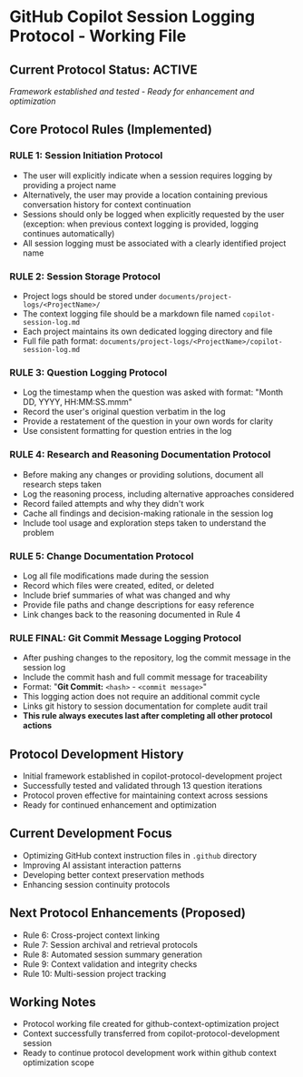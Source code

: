 # GitHub Copilot Session Logging Protocol - Working File

## Current Protocol Status: ACTIVE
*Framework established and tested - Ready for enhancement and optimization*

## Core Protocol Rules (Implemented)

### RULE 1: Session Initiation Protocol
- The user will explicitly indicate when a session requires logging by providing a project name
- Alternatively, the user may provide a location containing previous conversation history for context continuation
- Sessions should only be logged when explicitly requested by the user (exception: when previous context logging is provided, logging continues automatically)
- All session logging must be associated with a clearly identified project name

### RULE 2: Session Storage Protocol
- Project logs should be stored under `documents/project-logs/<ProjectName>/`
- The context logging file should be a markdown file named `copilot-session-log.md`
- Each project maintains its own dedicated logging directory and file
- Full file path format: `documents/project-logs/<ProjectName>/copilot-session-log.md`

### RULE 3: Question Logging Protocol
- Log the timestamp when the question was asked with format: "Month DD, YYYY, HH:MM:SS.mmm"
- Record the user's original question verbatim in the log
- Provide a restatement of the question in your own words for clarity
- Use consistent formatting for question entries in the log

### RULE 4: Research and Reasoning Documentation Protocol
- Before making any changes or providing solutions, document all research steps taken
- Log the reasoning process, including alternative approaches considered
- Record failed attempts and why they didn't work
- Cache all findings and decision-making rationale in the session log
- Include tool usage and exploration steps taken to understand the problem

### RULE 5: Change Documentation Protocol
- Log all file modifications made during the session
- Record which files were created, edited, or deleted
- Include brief summaries of what was changed and why
- Provide file paths and change descriptions for easy reference
- Link changes back to the reasoning documented in Rule 4

### RULE FINAL: Git Commit Message Logging Protocol
- After pushing changes to the repository, log the commit message in the session log
- Include the commit hash and full commit message for traceability
- Format: "**Git Commit:** `<hash>` - `<commit message>`"
- This logging action does not require an additional commit cycle
- Links git history to session documentation for complete audit trail
- **This rule always executes last after completing all other protocol actions**

## Protocol Development History
- Initial framework established in copilot-protocol-development project
- Successfully tested and validated through 13 question iterations
- Protocol proven effective for maintaining context across sessions
- Ready for continued enhancement and optimization

## Current Development Focus
- Optimizing GitHub context instruction files in `.github` directory
- Improving AI assistant interaction patterns
- Developing better context preservation methods
- Enhancing session continuity protocols

## Next Protocol Enhancements (Proposed)
- Rule 6: Cross-project context linking
- Rule 7: Session archival and retrieval protocols
- Rule 8: Automated session summary generation
- Rule 9: Context validation and integrity checks
- Rule 10: Multi-session project tracking

## Working Notes
- Protocol working file created for github-context-optimization project
- Context successfully transferred from copilot-protocol-development session
- Ready to continue protocol development work within github context optimization scope
